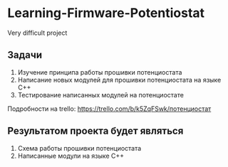 # Learning-Firmware-Potentiostat
Very difficult project
## Задачи
1. Изучение принципа работы прошивки потенциостата 
3. Написание новых модулей для прошивки потенциостата на языке C++
4. Тестирование написанных модулей на потенциостате

Подробности на trello: https://trello.com/b/k5ZqFSwk/потенциостат
## Результатом проекта будет являться
1. Cхема работы прошивки потенциостата 
2. Написанные модули на языке C++
